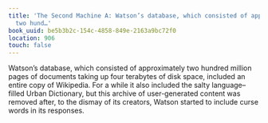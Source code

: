 ```yaml
---
title: 'The Second Machine A: Watson’s database, which consisted of approximately
  two hund…'
book_uuid: be5b3b2c-154c-4858-849e-2163a9bc72f0
location: 906
touch: false
---
```


Watson’s database, which consisted of approximately two hundred million
pages of documents taking up four terabytes of disk space, included an
entire copy of Wikipedia. For a while it also included the salty
language–filled Urban Dictionary, but this archive of user-generated
content was removed after, to the dismay of its creators, Watson started to
include curse words in its responses.